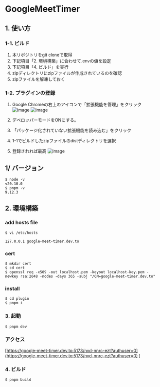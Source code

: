 # GoogleMeetTimer
## 1. 使い方
### 1-1. ビルド
1. 本リポジトリをgit cloneで取得
2. 下記項目「2. 環境構築」に合わせて.envの値を設定
3. 下記項目「4. ビルド」を実行
4. zipディレクトリにzipファイルが作成されているのを確認
5. zipファイルを解凍しておく

### 1-2. プラグインの登録
1. Google Chromeの右上のアイコンで「拡張機能を管理」をクリック
![image](https://github.com/user-attachments/assets/5244beb4-bd77-45f3-9ef7-6d0eb8f3e9c9)
![image](https://github.com/user-attachments/assets/075a5c36-31c8-49a9-ab0e-42159990b843)

2. デベロッパーモードをONにする。
3. 「パッケージ化されていない拡張機能を読み込む」をクリック
4. 1-1でビルドしたzipファイルのdistディレクトリを選択
5. 登録されれば最高
![image](https://github.com/user-attachments/assets/abf940e5-46a3-4c43-ab1d-fd7205968685)


## 1/ バージョン
```
$ node -v
v20.10.0
$ pnpm -v
9.12.3

```

## 2. 環境構築
### add hosts file

```
$ vi /etc/hosts
```

```
127.0.0.1 google-meet-timer.dev.to
```

### cert
```
$ mkdir cert
$ cd cert
$ openssl req -x509 -out localhost.pem -keyout localhost-key.pem -newkey rsa:2048 -nodes -days 365 -subj "/CN=google-meet-timer.dev.to"
```

### install
```
$ cd plugin
$ pnpm i
```

### 3. 起動
```
$ pnpm dev
```

### アクセス
[https://google-meet-timer.dev.to:5173/nvd-nnrc-ezt?authuser=0](https://google-meet-timer.dev.to:5173/nvd-nnrc-ezt?authuser=0)
)


### 4. ビルド
```
$ pnpm build
```




